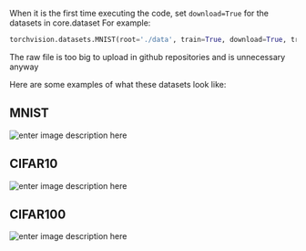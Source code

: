 When it is the first time executing the code, set `download=True` for the datasets in core.dataset
For example: 
```python
torchvision.datasets.MNIST(root='./data', train=True, download=True, transform=transf)
```

The raw file is too big to upload in github repositories and is unnecessary anyway



Here are some examples of what these datasets look like:

## MNIST
![enter image description here](https://miro.medium.com/v2/resize:fit:1400/format:webp/0*9jCey4wywZ4Os7hF.png)

## CIFAR10
![enter image description here](https://production-media.paperswithcode.com/datasets/4fdf2b82-2bc3-4f97-ba51-400322b228b1.png)

## CIFAR100
![enter image description here](https://www.wolframcloud.com/obj/resourcesystem/images/69f/69f1e629-81e6-4eaa-998f-f6734fcd2cb3/492b137097d9b816.png)
